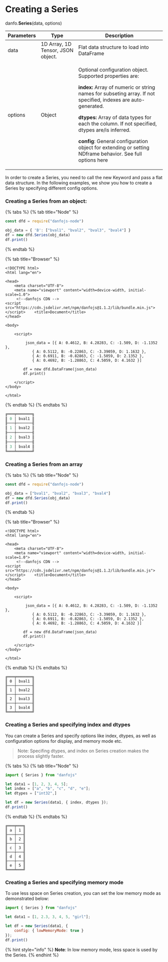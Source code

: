 # Creating a Series

danfo.**Series**(data, options)

| Parameters | Type                              | Description                                                                                                                                                                                                                                                                                                                                                                                                                                                  |
| ---------- | --------------------------------- | ------------------------------------------------------------------------------------------------------------------------------------------------------------------------------------------------------------------------------------------------------------------------------------------------------------------------------------------------------------------------------------------------------------------------------------------------------------ |
| data       | 1D Array, 1D Tensor, JSON object. | Flat data structure to load into DataFrame                                                                                                                                                                                                                                                                                                                                                                                                                   |
| options    | Object                            | <p>Optional configuration object. Supported properties are:<br></p><p><strong>index:</strong> Array of numeric or string names for subseting array. If not specified, indexes are auto-generated.<br></p><p><strong>dtypes:</strong> Array of data types for each the column. If not specified, dtypes are/is inferred.<br></p><p><strong>config</strong>: General configuration object for extending or setting NDframe behavior. See full options here</p> |

In order to create a Series, you need to call the new Keyword and pass a flat data structure. In the following examples, we show you how to create a Series by specifying different config options.

### Creating a Series from an object:

{% tabs %}
{% tab title="Node" %}
```javascript
const dfd = require("danfojs-node")

obj_data = { 'B': ["bval1", "bval2", "bval3", "bval4"] }
df = new dfd.Series(obj_data)
df.print()
```
{% endtab %}

{% tab title="Browser" %}
```markup
<!DOCTYPE html>
<html lang="en">

<head>
    <meta charset="UTF-8">
    <meta name="viewport" content="width=device-width, initial-scale=1.0">
     <!--danfojs CDN -->
<script src="https://cdn.jsdelivr.net/npm/danfojs@1.1.2/lib/bundle.min.js"></script>    <title>Document</title>
</head>

<body>

    <script>

         json_data = [{ A: 0.4612, B: 4.28283, C: -1.509, D: -1.1352 },
            { A: 0.5112, B: -0.22863, C: -3.39059, D: 1.1632 },
            { A: 0.6911, B: -0.82863, C: -1.5059, D: 2.1352 },
            { A: 0.4692, B: -1.28863, C: 4.5059, D: 4.1632 }]

        df = new dfd.DataFrame(json_data)
        df.print()

    </script>
</body>

</html>
```
{% endtab %}
{% endtabs %}

```javascript
╔═══╤═══════╗
║ 0 │ bval1 ║
╟───┼───────╢
║ 1 │ bval2 ║
╟───┼───────╢
║ 2 │ bval3 ║
╟───┼───────╢
║ 3 │ bval4 ║
╚═══╧═══════╝
```

### Creating a Series from an array

{% tabs %}
{% tab title="Node" %}
```javascript
const dfd = require("danfojs-node")

obj_data = ["bval1", "bval2", "bval3", "bval4"]
df = new dfd.Series(obj_data)
df.print()
```
{% endtab %}

{% tab title="Browser" %}
```markup
<!DOCTYPE html>
<html lang="en">

<head>
    <meta charset="UTF-8">
    <meta name="viewport" content="width=device-width, initial-scale=1.0">
     <!--danfojs CDN -->
<script src="https://cdn.jsdelivr.net/npm/danfojs@1.1.2/lib/bundle.min.js"></script>    <title>Document</title>
</head>

<body>

    <script>

         json_data = [{ A: 0.4612, B: 4.28283, C: -1.509, D: -1.1352 },
            { A: 0.5112, B: -0.22863, C: -3.39059, D: 1.1632 },
            { A: 0.6911, B: -0.82863, C: -1.5059, D: 2.1352 },
            { A: 0.4692, B: -1.28863, C: 4.5059, D: 4.1632 }]

        df = new dfd.DataFrame(json_data)
        df.print()

    </script>
</body>

</html>
```
{% endtab %}
{% endtabs %}

```
╔═══╤═══════╗
║ 0 │ bval1 ║
╟───┼───────╢
║ 1 │ bval2 ║
╟───┼───────╢
║ 2 │ bval3 ║
╟───┼───────╢
║ 3 │ bval4 ║
╚═══╧═══════╝
```

### Creating a Series and specifying index and dtypes

You can create a Series and specify options like index, dtypes, as well as configuration options for display, and memory mode etc.

> Note: Specifing dtypes, and index on Series creation makes the process slightly faster.

{% tabs %}
{% tab title="Node" %}
```javascript
import { Series } from "danfojs"

let data1 = [1, 2, 3, 4, 5];
let index = ["a", "b", "c", "d", "e"];
let dtypes = ["int32",]

let df = new Series(data1, { index, dtypes });
df.print()
```
{% endtab %}
{% endtabs %}

```
╔═══╤═══╗
║ a │ 1 ║
╟───┼───╢
║ b │ 2 ║
╟───┼───╢
║ c │ 3 ║
╟───┼───╢
║ d │ 4 ║
╟───┼───╢
║ e │ 5 ║
╚═══╧═══╝
```

### Creating a Series and specifying memory mode

To use less space on Series creation, you can set the low memory mode as demonstrated below:

```javascript
import { Series } from "danfojs"

let data1 = [1, 2.3, 3, 4, 5, "girl"];

let df = new Series(data1, {
    config: { lowMemoryMode: true }
});
df.print()
```

{% hint style="info" %}
**Note**: In low memory mode, less space is used by the Series.
{% endhint %}
